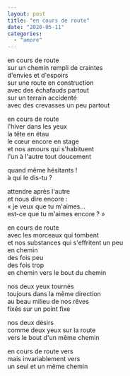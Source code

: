 ```yaml
---
layout: post
title: "en cours de route"
date: "2020-05-11"
categories:
  - "amore"
---
```


en cours de route  
sur un chemin rempli de craintes  
d'envies et d'espoirs  
sur une route en construction  
avec des échafauds partout  
sur un terrain accidenté  
avec des crevasses un peu partout  

en cours de route  
l'hiver dans les yeux  
la tête en étau  
le cœur encore en stage  
et nos amours qui s'habituent  
l'un à l'autre tout doucement  

quand même hésitants !  
à qui le dis-tu ?

attendre après l'autre  
et nous dire encore :  
« je veux que tu m'aimes...  
est-ce que tu m'aimes encore ? »  

en cours de route  
avec les morceaux qui tombent  
et nos substances qui s'effritent un peu  
en chemin  
des fois peu  
des fois trop  
en chemin vers le bout du chemin  

nos deux yeux tournés  
toujours dans la même direction  
au beau milieu de nos rêves  
fixés sur un point fixe  

nos deux désirs  
comme deux yeux sur la route  
vers le bout d'un même chemin  

en cours de route vers   
mais invariablement vers  
un seul et un même chemin
